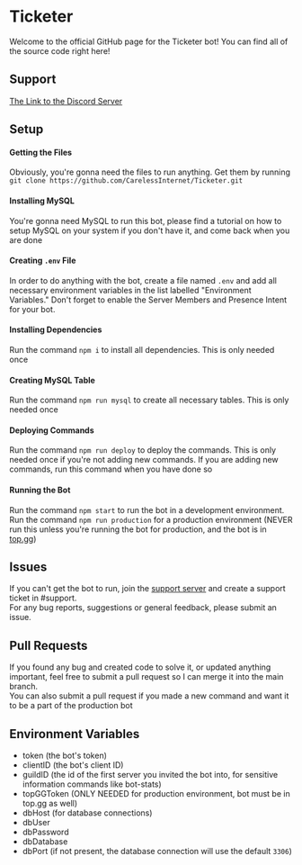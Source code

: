 # Ticketer

Welcome to the official GitHub page for the Ticketer bot! You can find all of the source code right here!<br>

## Support
[The Link to the Discord Server](https://discord.gg/kswKHpJeqC)

## Setup

#### Getting the Files
Obviously, you're gonna need the files to run anything. Get them by running `git clone https://github.com/CarelessInternet/Ticketer.git`

#### Installing MySQL
You're gonna need MySQL to run this bot, please find a tutorial on how to setup MySQL on your system if you don't have it, and come back when you are done

#### Creating `.env` File
In order to do anything with the bot, create a file named `.env` and add all necessary environment variables in the list labelled "Environment Variables."
Don't forget to enable the Server Members and Presence Intent for your bot.
#### Installing Dependencies
Run the command `npm i` to install all dependencies. This is only needed once

#### Creating MySQL Table
Run the command `npm run mysql` to create all necessary tables. This is only needed once

#### Deploying Commands
Run the command `npm run deploy` to deploy the commands. This is only needed once if you're not adding new commands.
If you are adding new commands, run this command when you have done so

#### Running the Bot
Run the command `npm start` to run the bot in a development environment.<br>
Run the command `npm run production` for a production environment (NEVER run this unless you're running the bot for production, and the bot is in [top.gg](https://top.gg))

## Issues

If you can't get the bot to run, join the [support server](https://discord.gg/kswKHpJeqC) and create a support ticket in #support.<br>
For any bug reports, suggestions or general feedback, please submit an issue.

## Pull Requests
If you found any bug and created code to solve it, or updated anything important, feel free to submit a pull request so I can merge it into the main branch.<br>
You can also submit a pull request if you made a new command and want it to be a part of the production bot

## Environment Variables

* token (the bot's token)
* clientID (the bot's client ID)
* guildID (the id of the first server you invited the bot into, for sensitive information commands like bot-stats)
* topGGToken (ONLY NEEDED for production environment, bot must be in top.gg as well)
* dbHost (for database connections)
* dbUser
* dbPassword
* dbDatabase
* dbPort (if not present, the database connection will use the default `3306`)
